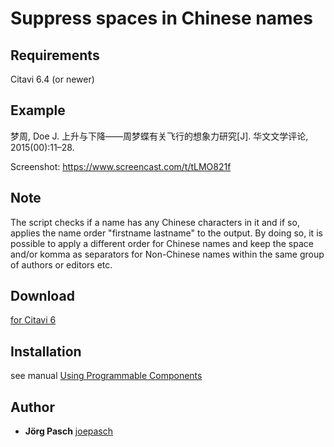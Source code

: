 # Suppress spaces in Chinese names

## Requirements
Citavi 6.4 (or newer)

## Example
梦周, Doe J. 上升与下降——周梦蝶有关飞行的想象力研究[J]. 华文文学评论, 2015(00):11–28.

Screenshot: https://www.screencast.com/t/tLMO821f

## Note
The script checks if a name has any Chinese characters in it and if so, applies the name order "firstname lastname" to the output. By doing so, it is possible to apply a different order for Chinese names and keep the space and/or komma as separators for Non-Chinese names within the same group of authors or editors etc.

## Download
[for Citavi 6](CPS024_suppress_spaces_in_chinese_names.cs)

## Installation
see manual [Using Programmable Components](https://www.citavi.com/programmable_components)

## Author
* **Jörg Pasch** [joepasch](https://github.com/joepasch)
